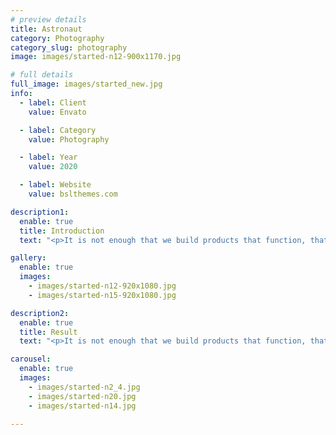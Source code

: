 ```yaml
---
# preview details
title: Astronaut
category: Photography
category_slug: photography
image: images/started-n12-900x1170.jpg

# full details
full_image: images/started_new.jpg
info:
  - label: Client
    value: Envato

  - label: Category
    value: Photography

  - label: Year
    value: 2020

  - label: Website
    value: bslthemes.com

description1:
  enable: true
  title: Introduction
  text: "<p>It is not enough that we build products that function, that are understandable and usable, we also need to build products that bring joy and excitement, pleasure and fun, and, yes, beauty to people’s lives. Creativity is to discover a question that has never been asked. If one brings up an idiosyncratic question, the answer he gives will necessarily be unique as well.</p>"

gallery:
  enable: true
  images:
    - images/started-n12-920x1080.jpg
    - images/started-n15-920x1080.jpg

description2:
  enable: true
  title: Result
  text: "<p>It is not enough that we build products that function, that are understandable and usable, we also need to build products that bring joy and excitement, pleasure and fun, and, yes, beauty to people’s lives. Creativity is to discover a question that has never been asked. If one brings up an idiosyncratic question, the answer he gives will necessarily be unique as well.</p><p>Creativity is to discover a question that has never been asked. If one brings up an idiosyncratic question, the answer he gives will necessarily be unique as well.</p>"

carousel:
  enable: true
  images:
    - images/started-n2_4.jpg
    - images/started-n20.jpg
    - images/started-n14.jpg

---
```

